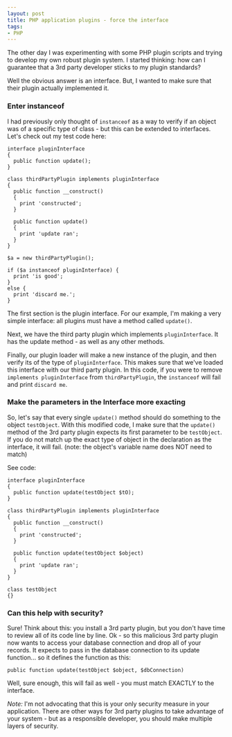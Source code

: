 ```yaml
---
layout: post
title: PHP application plugins - force the interface
tags:
- PHP
---
```

The other day I was experimenting with some PHP plugin scripts and trying to develop my own robust plugin system.  I started thinking: how can I guarantee that a 3rd party developer sticks to my plugin standards?

Well the obvious answer is an interface.  But, I wanted to make sure that their plugin actually implemented it.

### Enter instanceof

I had previously only thought of `instanceof` as a way to verify if an object was of a specific type of class - but this can be extended to interfaces.  Let's check out my test code here:
    
```php?start_inline=1
interface pluginInterface
{
  public function update();
}

class thirdPartyPlugin implements pluginInterface
{
  public function __construct()
  {
    print 'constructed';
  }

  public function update()
  {
    print 'update ran';
  }
}

$a = new thirdPartyPlugin();

if ($a instanceof pluginInterface) {
  print 'is good';
}
else {
  print 'discard me.';
}
```

The first section is the plugin interface.  For our example, I'm making a very simple interface: all plugins must have a method called `update()`.

Next, we have the third party plugin which implements `pluginInterface`.  It has the update method - as well as any other methods.

Finally, our plugin loader will make a new instance of the plugin, and then verify its of the type of `pluginInterface`.  This makes sure that we've loaded this interface with our third party plugin.  In this code, if you were to remove `implements pluginInterface` from `thirdPartyPlugin`, the `instanceof` will fail and print `discard me`.

### Make the parameters in the Interface more exacting

So, let's say that every single `update()` method should do something to the object `testObject`.  With this modified code, I make sure that the `update()` method of the 3rd party plugin expects its first parameter to be `testObject`.  If you do not match up the exact type of object in the declaration as the interface, it will fail. (note: the object's variable name does NOT need to match)

See code:

```php?start_inline=1
interface pluginInterface
{
  public function update(testObject $tO);
}

class thirdPartyPlugin implements pluginInterface
{
  public function __construct()
  {
    print 'constructed';
  }

  public function update(testObject $object)
  {
    print 'update ran';
  }
}

class testObject
{}
```

### Can this help with security?

Sure!  Think about this: you install a 3rd party plugin, but you don't have time to review all of its code line by line.  Ok - so this malicious 3rd party plugin now wants to access your database connection and drop all of your records.   It expects to pass in the database connection to its update function... so it defines the function as this:

```php?start_inline=1
public function update(testObject $object, $dbConnection)
```

Well, sure enough, this will fail as well - you must match EXACTLY to the interface.

_Note:_ I'm not advocating that this is your only security measure in your application.  There are other ways for 3rd party plugins to take advantage of your system - but as a responsible developer, you should make multiple layers of security.

